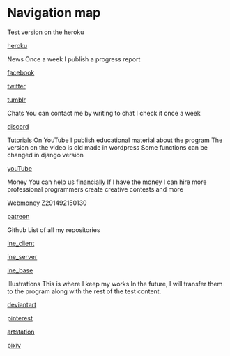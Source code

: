 # Navigation map

Test version on the heroku

[heroku](https://)


News
Once a week I publish a progress report

[facebook](https://www.facebook.com/groups/2442060342589885/)

[twitter](https://twitter.com/libarty3)

[tumblr](https://libarty-t.tumblr.com/)


Chats
You can contact me by writing to chat
I check it once a week

[discord](https://discord.gg/w4aHRSb)


Tutorials
On YouTube I publish educational material about the program
The version on the video is old made in wordpress
Some functions can be changed in django version

[youTube](https://www.youtube.com/channel/UC1D83TnfNHZf4b3zJ_mnmBw/videos)


Money
You can help us financially
If I have the money I can hire more professional programmers
create creative contests and more

Webmoney
Z291492150130

[patreon](https://www.patreon.com/user?u=41107835)


Github
List of all my repositories

[ine_client](https://github.com/libarty/ine_client)

[ine_server](https://github.com/libarty/ine_server)

[ine_base](https://github.com/libarty/ine_base)


Illustrations
This is where I keep my works
In the future, I will transfer them to the program along with the rest of the test content.

[deviantart](https://www.deviantart.com/libarty-d/gallery)

[pinterest](https://www.pinterest.de/libartyr8918/places-to-visit/)

[artstation](https://www.artstation.com/libarty)

[pixiv](https://www.pixiv.net/member.php?id=46713720)

